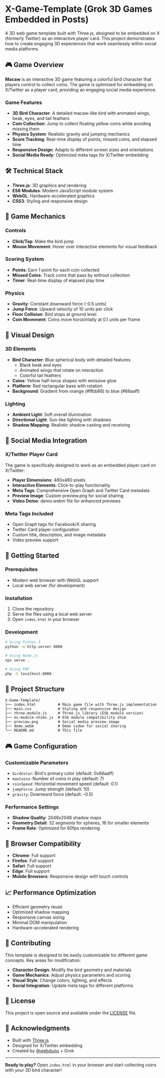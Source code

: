 # X-Game-Template (Grok 3D Games Embedded in Posts)

A 3D web game template built with Three.js, designed to be embedded on X (formerly Twitter) as an interactive player card. This project demonstrates how to create engaging 3D experiences that work seamlessly within social media platforms.

## 🎮 Game Overview

**Macaw** is an interactive 3D game featuring a colorful bird character that players control to collect coins. The game is optimized for embedding on X/Twitter as a player card, providing an engaging social media experience.

### Game Features

- **3D Bird Character**: A detailed macaw-like bird with animated wings, beak, eyes, and tail feathers
- **Coin Collection**: Jump to collect floating yellow coins while avoiding missing them
- **Physics System**: Realistic gravity and jumping mechanics
- **Score Tracking**: Real-time display of points, missed coins, and elapsed time
- **Responsive Design**: Adapts to different screen sizes and orientations
- **Social Media Ready**: Optimized meta tags for X/Twitter embedding

## 🛠️ Technical Stack

- **Three.js**: 3D graphics and rendering
- **ES6 Modules**: Modern JavaScript module system
- **WebGL**: Hardware-accelerated graphics
- **CSS3**: Styling and responsive design

## 🎯 Game Mechanics

### Controls
- **Click/Tap**: Make the bird jump
- **Mouse Movement**: Hover over interactive elements for visual feedback

### Scoring System
- **Points**: Earn 1 point for each coin collected
- **Missed Coins**: Track coins that pass by without collection
- **Timer**: Real-time display of elapsed play time

### Physics
- **Gravity**: Constant downward force (-0.5 units)
- **Jump Force**: Upward velocity of 10 units per click
- **Floor Collision**: Bird stops at ground level
- **Coin Movement**: Coins move horizontally at 0.1 units per frame

## 🎨 Visual Design

### 3D Elements
- **Bird Character**: Blue spherical body with detailed features
  - Black beak and eyes
  - Animated wings that rotate on interaction
  - Colorful tail feathers
- **Coins**: Yellow half-torus shapes with emissive glow
- **Platform**: Red rectangular base with rotation
- **Background**: Gradient from orange (#ffbb66) to blue (#66aaff)

### Lighting
- **Ambient Light**: Soft overall illumination
- **Directional Light**: Sun-like lighting with shadows
- **Shadow Mapping**: Realistic shadow casting and receiving

## 📱 Social Media Integration

### X/Twitter Player Card
The game is specifically designed to work as an embedded player card on X/Twitter:

- **Player Dimensions**: 480x480 pixels
- **Interactive Elements**: Click-to-play functionality
- **Meta Tags**: Comprehensive Open Graph and Twitter Card metadata
- **Preview Image**: Custom preview.png for social sharing
- **Video Demo**: demo.webm file for enhanced previews

### Meta Tags Included
- Open Graph tags for Facebook/X sharing
- Twitter Card player configuration
- Custom title, description, and image metadata
- Video preview support

## 🚀 Getting Started

### Prerequisites
- Modern web browser with WebGL support
- Local web server (for development)

### Installation
1. Clone the repository
2. Serve the files using a local web server
3. Open `index.html` in your browser

### Development
```bash
# Using Python 3
python -m http.server 8000

# Using Node.js
npx serve .

# Using PHP
php -S localhost:8000
```

## 📁 Project Structure

```
X-Game-Template/
├── index.html          # Main game file with Three.js implementation
├── main.css            # Styling and responsive design
├── three.module.js     # Three.js library (ES6 module version)
├── es-module-shims.js  # ES6 module compatibility shim
├── preview.png         # Social media preview image
├── demo.webm           # Demo video for social sharing
└── README.md           # This file
```

## 🎮 Game Configuration

### Customizable Parameters
- `birdColor`: Bird's primary color (default: 0x66aaff)
- `maxCoins`: Number of coins in play (default: 7)
- `coinSpeed`: Horizontal movement speed (default: 0.1)
- `jumpForce`: Jump strength (default: 10)
- `gravity`: Downward force (default: -0.5)

### Performance Settings
- **Shadow Quality**: 2048x2048 shadow maps
- **Geometry Detail**: 32 segments for spheres, 16 for smaller elements
- **Frame Rate**: Optimized for 60fps rendering

## 🔧 Browser Compatibility

- **Chrome**: Full support
- **Firefox**: Full support
- **Safari**: Full support
- **Edge**: Full support
- **Mobile Browsers**: Responsive design with touch controls

## 📈 Performance Optimization

- Efficient geometry reuse
- Optimized shadow mapping
- Responsive canvas sizing
- Minimal DOM manipulation
- Hardware-accelerated rendering

## 🤝 Contributing

This template is designed to be easily customizable for different game concepts. Key areas for modification:

- **Character Design**: Modify the bird geometry and materials
- **Game Mechanics**: Adjust physics parameters and scoring
- **Visual Style**: Change colors, lighting, and effects
- **Social Integration**: Update meta tags for different platforms

## 📄 License

This project is open source and available under the [LICENSE](LICENSE) file.

## 🙏 Acknowledgments

- Built with [Three.js](https://threejs.org/)
- Designed for X/Twitter embedding
- Created by [@webduno](https://x.com/webduno) + Grok

---

**Ready to play?** Open `index.html` in your browser and start collecting coins with your 3D bird character!
